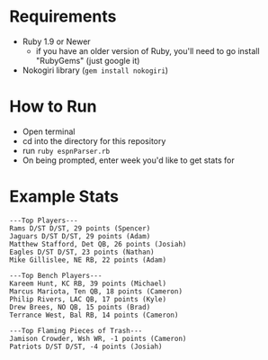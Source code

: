 Requirements
===
- Ruby 1.9 or Newer
	- if you have an older version of Ruby, you'll need to go install "RubyGems" (just google it)
- Nokogiri library (`gem install nokogiri`)
	
How to Run
===
- Open terminal
- cd into the directory for this repository
- run `ruby espnParser.rb`
- On being prompted, enter week you'd like to get stats for

Example Stats
===

```
---Top Players---
Rams D/ST D/ST, 29 points (Spencer)
Jaguars D/ST D/ST, 29 points (Adam)
Matthew Stafford, Det QB, 26 points (Josiah)
Eagles D/ST D/ST, 23 points (Nathan)
Mike Gillislee, NE RB, 22 points (Adam)

---Top Bench Players---
Kareem Hunt, KC RB, 39 points (Michael)
Marcus Mariota, Ten QB, 18 points (Cameron)
Philip Rivers, LAC QB, 17 points (Kyle)
Drew Brees, NO QB, 15 points (Brad)
Terrance West, Bal RB, 14 points (Cameron)

---Top Flaming Pieces of Trash---
Jamison Crowder, Wsh WR, -1 points (Cameron)
Patriots D/ST D/ST, -4 points (Josiah)
```
